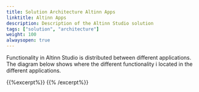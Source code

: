 ```yaml
---
title: Solution Architecture Altinn Apps
linktitle: Altinn Apps
description: Description of the Altinn Studio solution
tags: ["solution", "architecture"]
weight: 100
alwaysopen: true
---
```


Functionality in Altinn Studio is distributed between different applications.  
The diagram below shows where the different functionality i located in the different applications.

{{%excerpt%}}
<object data="/architecture/solution/altinn-apps/altinnapps_solutionarchitecture.svg" type="image/svg+xml" style="width: 100%;"></object>
{{% /excerpt%}}

